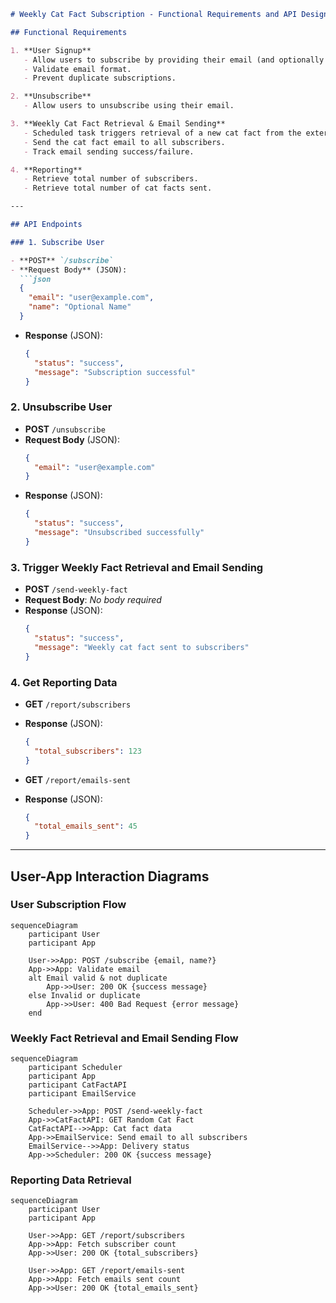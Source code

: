 ```markdown
# Weekly Cat Fact Subscription - Functional Requirements and API Design

## Functional Requirements

1. **User Signup**
   - Allow users to subscribe by providing their email (and optionally name).
   - Validate email format.
   - Prevent duplicate subscriptions.

2. **Unsubscribe**
   - Allow users to unsubscribe using their email.

3. **Weekly Cat Fact Retrieval & Email Sending**
   - Scheduled task triggers retrieval of a new cat fact from the external API.
   - Send the cat fact email to all subscribers.
   - Track email sending success/failure.

4. **Reporting**
   - Retrieve total number of subscribers.
   - Retrieve total number of cat facts sent.

---

## API Endpoints

### 1. Subscribe User

- **POST** `/subscribe`
- **Request Body** (JSON):
  ```json
  {
    "email": "user@example.com",
    "name": "Optional Name"
  }
  ```
- **Response** (JSON):
  ```json
  {
    "status": "success",
    "message": "Subscription successful"
  }
  ```

### 2. Unsubscribe User

- **POST** `/unsubscribe`
- **Request Body** (JSON):
  ```json
  {
    "email": "user@example.com"
  }
  ```
- **Response** (JSON):
  ```json
  {
    "status": "success",
    "message": "Unsubscribed successfully"
  }
  ```

### 3. Trigger Weekly Fact Retrieval and Email Sending

- **POST** `/send-weekly-fact`
- **Request Body**: *No body required*
- **Response** (JSON):
  ```json
  {
    "status": "success",
    "message": "Weekly cat fact sent to subscribers"
  }
  ```

### 4. Get Reporting Data

- **GET** `/report/subscribers`
- **Response** (JSON):
  ```json
  {
    "total_subscribers": 123
  }
  ```

- **GET** `/report/emails-sent`
- **Response** (JSON):
  ```json
  {
    "total_emails_sent": 45
  }
  ```

---

## User-App Interaction Diagrams

### User Subscription Flow

```mermaid
sequenceDiagram
    participant User
    participant App

    User->>App: POST /subscribe {email, name?}
    App->>App: Validate email
    alt Email valid & not duplicate
        App->>User: 200 OK {success message}
    else Invalid or duplicate
        App->>User: 400 Bad Request {error message}
    end
```

### Weekly Fact Retrieval and Email Sending Flow

```mermaid
sequenceDiagram
    participant Scheduler
    participant App
    participant CatFactAPI
    participant EmailService

    Scheduler->>App: POST /send-weekly-fact
    App->>CatFactAPI: GET Random Cat Fact
    CatFactAPI-->>App: Cat fact data
    App->>EmailService: Send email to all subscribers
    EmailService-->>App: Delivery status
    App->>Scheduler: 200 OK {success message}
```

### Reporting Data Retrieval

```mermaid
sequenceDiagram
    participant User
    participant App

    User->>App: GET /report/subscribers
    App->>App: Fetch subscriber count
    App->>User: 200 OK {total_subscribers}

    User->>App: GET /report/emails-sent
    App->>App: Fetch emails sent count
    App->>User: 200 OK {total_emails_sent}
```
```